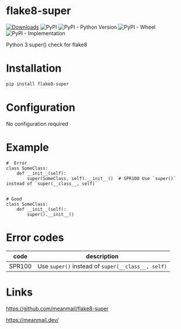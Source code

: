 # flake8-super
[![Downloads](https://pepy.tech/badge/flake8-super/month)](https://pepy.tech/project/flake8-super)
![PyPI](https://img.shields.io/pypi/v/flake8-super)
![PyPI - Python Version](https://img.shields.io/pypi/pyversions/flake8-super)
![PyPI - Wheel](https://img.shields.io/pypi/wheel/flake8-super)
![PyPI - Implementation](https://img.shields.io/pypi/implementation/flake8-super)

Python 3 super() check for flake8

# Installation

```bash
pip install flake8-super
```

# Configuration

No configuration required


# Example

```python3
#  Error
class SomeClass:
    def __init__(self):
        super(SomeClass, self).__init__()  # SPR100 Use `super()` instead of `super(__class__, self)`


# Good
class SomeClass:
    def __init__(self):
        super().__init__()

```


# Error codes

|code|description|
|---|---|
|SPR100|Use `super()` instead of `super(__class__, self)`|


# Links

https://github.com/meanmail/flake8-super

https://meanmail.dev/
